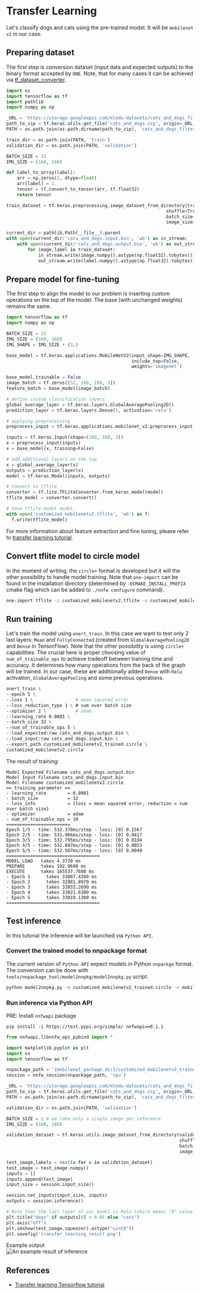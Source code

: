 # Transfer Learning

Let's classify dogs and cats using the pre-trained model. It will be `mobilenet v2` in our case.

## Preparing dataset
The first step is conversion dataset (input data and expected outputs) to the binary format accepted by `ONE`. Note, that for many cases it can be achieved via [tf_dataset_converter](https://github.com/Samsung/ONE/tree/master/tools/generate_datafile/tf_dataset_converter).

```python
import os
import tensorflow as tf
import pathlib
import numpy as np

_URL = 'https://storage.googleapis.com/mledu-datasets/cats_and_dogs_filtered.zip'
path_to_zip = tf.keras.utils.get_file('cats_and_dogs.zip', origin=_URL, extract=True)
PATH = os.path.join(os.path.dirname(path_to_zip), 'cats_and_dogs_filtered')

train_dir = os.path.join(PATH, 'train')
validation_dir = os.path.join(PATH, 'validation')

BATCH_SIZE = 32
IMG_SIZE = (160, 160)

def label_to_array(label):
    arr = np.zeros(2, dtype=float)
    arr[label] = 1.
    tensor = tf.convert_to_tensor(arr, tf.float32)
    return tensor

train_dataset = tf.keras.preprocessing.image_dataset_from_directory(train_dir,
                                                            shuffle=True,
                                                            batch_size=BATCH_SIZE,
                                                            image_size=IMG_SIZE)

current_dir = pathlib.Path(__file__).parent
with open(current_dir/'cats_and_dogs.input.bin', 'wb') as in_stream:
    with open(current_dir/'cats_and_dogs.output.bin', 'wb') as out_stream:
        for image,label in train_dataset:
            in_stream.write(image.numpy().astype(np.float32).tobytes())
            out_stream.write(label.numpy().astype(np.float32).tobytes())
```

## Prepare model for fine-tuning
The first step to align the model to our problem is inserting custom operations on the top of the model. The base (with unchanged weights) remains the same.

```python
import tensorflow as tf
import numpy as np

BATCH_SIZE = 32
IMG_SIZE = (160, 160)
IMG_SHAPE = IMG_SIZE + (3,)

base_model = tf.keras.applications.MobileNetV2(input_shape=IMG_SHAPE,
                                               include_top=False,
                                               weights='imagenet')

base_model.trainable = False
image_batch = tf.zeros([32, 160, 160, 3])
feature_batch = base_model(image_batch)

# define custom classification layers
global_average_layer = tf.keras.layers.GlobalAveragePooling2D()
prediction_layer = tf.keras.layers.Dense(1, activation='relu')

# applying preprocessing
preprocess_input = tf.keras.applications.mobilenet_v2.preprocess_input

inputs = tf.keras.Input(shape=(160, 160, 3))
x = preprocess_input(inputs)
x = base_model(x, training=False)

# add additional layers on the top
x = global_average_layer(x)
outputs = prediction_layer(x)
model = tf.keras.Model(inputs, outputs)

# Convert to tflite
converter = tf.lite.TFLiteConverter.from_keras_model(model)
tflite_model = converter.convert()

# Save tflite model model.
with open('customized_mobilenetv2.tflite', 'wb') as f:
  f.write(tflite_model)
```
For more information about feature extraction and fine tuning, please refer to [transfer learning tutorial](https://www.tensorflow.org/tutorials/images/transfer_learning).

## Convert tflite model to circle model
In the moment of writing, the `circle+` format is developed but it will the other possibility to handle model training.
Note that `one-import` can be found in the installation directory (determined by `-DCMAKE_INSTALL_PREFIX` cmake flag which can be added to `./nnfw configure` command).
```bash
one-import tflite -i customized_mobilenetv2.tflite -o customized_mobilenetv2.circle
```

## Run training
Let's train the model using `onert_train`. In this case we want to test only 2 last layers: `Mean` and `FullyConnected` (created from `GlobalAveragePooling2D` and `Dense` in TensorFlow). Note that the other possibility is using `circle+` capabilities.
The crucial here is proper choosing value of `num_of_trainable_ops` to achieve tradeoff between training time and accuracy. It determines how many operations from the back of the graph will be trained. In our case, these are additionally added `Dense` with `Relu` activation, `GlobalAveragePooling` and some previous operations.

```bash
onert_train \
--epoch 5 \
--loss 1 \                # mean squared error
--loss_reduction_type 1 \ # sum over batch size
--optimizer 2 \           # adam
--learning_rate 0.0001 \
--batch_size 32 \
--num_of_trainable_ops 5 \
--load_expected:raw cats_and_dogs.output.bin \
--load_input:raw cats_and_dogs.input.bin \
--export_path customized_mobilenetv2_trained.circle \
customized_mobilenetv2.circle
```
The result of training:
```
Model Expected Filename cats_and_dogs.output.bin
Model Input Filename cats_and_dogs.input.bin
Model Filename customized_mobilenetv2.circle
== training parameter ==
- learning_rate        = 0.0001
- batch_size           = 32
- loss_info            = {loss = mean squared error, reduction = sum over batch size}
- optimizer            = adam
- num_of_trainable_ops = 10
========================
Epoch 1/5 - time: 532.378ms/step - loss: [0] 0.1567
Epoch 2/5 - time: 531.966ms/step - loss: [0] 0.0417
Epoch 3/5 - time: 532.795ms/step - loss: [0] 0.0104
Epoch 4/5 - time: 532.607ms/step - loss: [0] 0.0053
Epoch 5/5 - time: 532.567ms/step - loss: [0] 0.0049
===================================
MODEL_LOAD   takes 4.3720 ms
PREPARE      takes 192.9690 ms
EXECUTE      takes 165537.7600 ms
- Epoch 1      takes 33007.4380 ms
- Epoch 2      takes 32981.8970 ms
- Epoch 3      takes 33033.2690 ms
- Epoch 4      takes 33021.6380 ms
- Epoch 5      takes 33019.1300 ms
===================================
```
## Test inference
In this tutorial the inference will be launched via `Python API`.
### Convert the trained model to nnpackage format
The current version of `Python API` expect models in Python `nnpackge` format. The conversion can be done with `tools/nnpackage_tool/model2nnpkg/model2nnpkg.py` script.
```bash
python model2nnpkg.py -m customized_mobilenetv2_trained.circle -o mobilenet_package_dir
```
### Run inference via Python API
PRE: Install `nnfwapi` package
```
pip install -i https://test.pypi.org/simple/ nnfwapi==0.1.1
```
```python
from nnfwapi.libnnfw_api_pybind import *

import matplotlib.pyplot as plt
import os
import tensorflow as tf

nnpackage_path = '{mobilenet_package_dir}/customized_mobilenetv2_trained'
session = nnfw_session(nnpackage_path, 'cpu')

_URL = 'https://storage.googleapis.com/mledu-datasets/cats_and_dogs_filtered.zip'
path_to_zip = tf.keras.utils.get_file('cats_and_dogs.zip', origin=_URL, extract=True)
PATH = os.path.join(os.path.dirname(path_to_zip), 'cats_and_dogs_filtered')

validation_dir = os.path.join(PATH, 'validation')

BATCH_SIZE = 1 # we take only a single image per inference
IMG_SIZE = (160, 160)

validation_dataset = tf.keras.utils.image_dataset_from_directory(validation_dir,
                                                                 shuffle=True,
                                                                 batch_size=BATCH_SIZE,
                                                                 image_size=IMG_SIZE)

test_image,labels = next(x for x in validation_dataset)
test_image = test_image.numpy()
inputs = []
inputs.append(test_image)
input_size = session.input_size()

session.set_inputs(input_size, inputs)
outputs = session.inference()

# Note that the last layer of our model is Relu (which means "0" value for cats detection)
plt.title("dogs" if outputs[0] > 0.01 else "cats")
plt.axis("off")
plt.imshow(test_image.squeeze().astype("uint8"))
plt.savefig('transfer_learning_result.png')
```

Example output<br/>
![An example result of inference](transfer_learning_result.png)

## References
- [Transfer learning Tensorflow tutorial](https://www.tensorflow.org/tutorials/images/transfer_learning)
